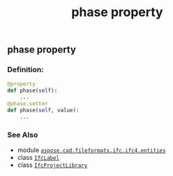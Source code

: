 ﻿---
title: phase property
second_title: Aspose.CAD for Python via .NET API References
description: 
type: docs
weight: 120
url: /python-net/aspose.cad.fileformats.ifc.ifc4.entities/ifcprojectlibrary/phase/
is_root: false
---

## phase property

### Definition:
```python
@property
def phase(self):
    ...
@phase.setter
def phase(self, value):
    ...
```

### See Also
* module [`aspose.cad.fileformats.ifc.ifc4.entities`](../../)
* class [`IfcLabel`](/cad/python-net/aspose.cad.fileformats.ifc.ifc4.types/ifclabel)
* class [`IfcProjectLibrary`](/cad/python-net/aspose.cad.fileformats.ifc.ifc4.entities/ifcprojectlibrary)

